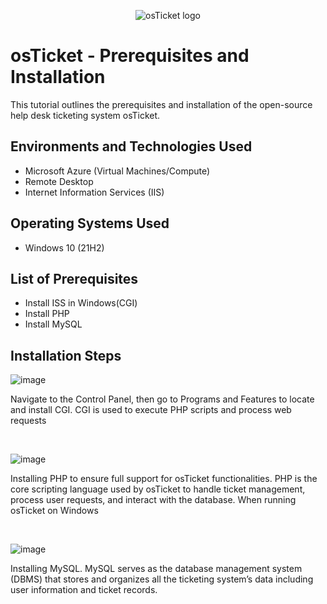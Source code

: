 <p align="center">
<img src="https://i.imgur.com/Clzj7Xs.png" alt="osTicket logo"/>
</p>

<h1>osTicket - Prerequisites and Installation</h1>
This tutorial outlines the prerequisites and installation of the open-source help desk ticketing system osTicket.<br />



<h2>Environments and Technologies Used</h2>

- Microsoft Azure (Virtual Machines/Compute)
- Remote Desktop
- Internet Information Services (IIS)

<h2>Operating Systems Used </h2>

- Windows 10</b> (21H2)

<h2>List of Prerequisites</h2>

- Install ISS in Windows(CGI)
- Install PHP
- Install MySQL


<h2>Installation Steps</h2>


![image](https://github.com/user-attachments/assets/1bc41d51-fd34-462d-800b-44fb829742f4)
</p>
<p>
Navigate to the Control Panel, then go to Programs and Features to locate and install CGI. CGI is used to execute PHP scripts and process web requests
</p>
<br />

![image](https://github.com/user-attachments/assets/9781c5e0-7083-4962-9129-46cb2fa3a1a3)
</p>
<p>
Installing PHP to ensure full support for osTicket functionalities. PHP is the core scripting language used by osTicket to handle ticket management, process user requests, and interact with the database. When running osTicket on Windows
</p>
<br />

![image](https://github.com/user-attachments/assets/82179172-8851-4b22-b800-3772b5590887)
</p>
<p>
Installing MySQL. MySQL serves as the database management system (DBMS) that stores and organizes all the ticketing system’s data including user information and ticket records.
</p>
<br />

